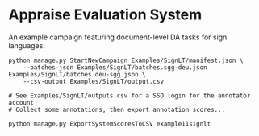 # Appraise Evaluation System

An example campaign featuring document-level DA tasks for sign languages:

    python manage.py StartNewCampaign Examples/SignLT/manifest.json \
        --batches-json Examples/SignLT/batches.sgg-deu.json Examples/SignLT/batches.deu-sgg.json \
        --csv-output Examples/SignLT/output.csv

    # See Examples/SignLT/outputs.csv for a SSO login for the annotator account
    # Collect some annotations, then export annotation scores...

    python manage.py ExportSystemScoresToCSV example11signlt
